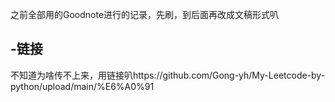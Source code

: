 之前全部用的Goodnote进行的记录，先刷，到后面再改成文稿形式叭
## -链接
不知道为啥传不上来，用链接叭https://github.com/Gong-yh/My-Leetcode-by-python/upload/main/%E6%A0%91
